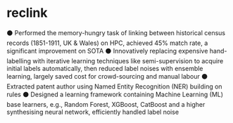 # reclink
⚫ Performed the memory-hungry task of linking between historical census records (1851-1911, UK & Wales) on HPC, achieved 45% match rate, a significant improvement on SOTA
⚫ Innovatively replacing expensive hand-labelling with iterative learning techniques like semi-supervision to acquire initial labels automatically, then reduced label noises with ensemble learning, largely saved cost for crowd-sourcing and manual labour
⚫ Extracted patent author using Named Entity Recognition (NER) building on rules
⚫ Designed a learning framework containing Machine Learning (ML) base learners, e.g., Random Forest, XGBoost, CatBoost and a higher synthesising neural network, efficiently handled label noise
